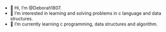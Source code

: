 - 👋 Hi, I’m @Deborah1807.
- 👀 I’m interested in learning and solving problems in c language and data structures.
- 🌱 I’m currently learning c programming, data structures and algorithm.


<!---
Deborah1807/Deborah1807 is a ✨ special ✨ repository because its `README.md` (this file) appears on your GitHub profile.
You can click the Preview link to take a look at your changes.
--->
